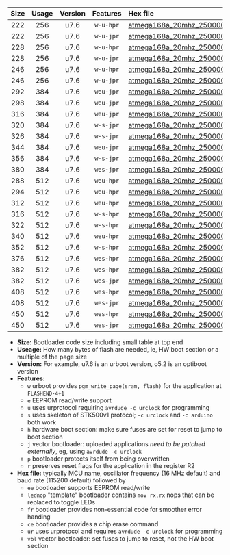 |Size|Usage|Version|Features|Hex file|
|:-:|:-:|:-:|:-:|:--|
|222|256|u7.6|`w-u-hpr`|[atmega168a_20mhz_250000bps_ur.hex](https://raw.githubusercontent.com/stefanrueger/urboot/main//atmega168a_20mhz_250000bps_ur.hex)|
|222|256|u7.6|`w-u-jpr`|[atmega168a_20mhz_250000bps_ur_vbl.hex](https://raw.githubusercontent.com/stefanrueger/urboot/main//atmega168a_20mhz_250000bps_ur_vbl.hex)|
|228|256|u7.6|`w-u-hpr`|[atmega168a_20mhz_250000bps_lednop_ur.hex](https://raw.githubusercontent.com/stefanrueger/urboot/main//atmega168a_20mhz_250000bps_lednop_ur.hex)|
|228|256|u7.6|`w-u-jpr`|[atmega168a_20mhz_250000bps_lednop_ur_vbl.hex](https://raw.githubusercontent.com/stefanrueger/urboot/main//atmega168a_20mhz_250000bps_lednop_ur_vbl.hex)|
|246|256|u7.6|`w-u-hpr`|[atmega168a_20mhz_250000bps_lednop_fr_ur.hex](https://raw.githubusercontent.com/stefanrueger/urboot/main//atmega168a_20mhz_250000bps_lednop_fr_ur.hex)|
|246|256|u7.6|`w-u-jpr`|[atmega168a_20mhz_250000bps_lednop_fr_ur_vbl.hex](https://raw.githubusercontent.com/stefanrueger/urboot/main//atmega168a_20mhz_250000bps_lednop_fr_ur_vbl.hex)|
|292|384|u7.6|`weu-jpr`|[atmega168a_20mhz_250000bps_ee_ur_vbl.hex](https://raw.githubusercontent.com/stefanrueger/urboot/main//atmega168a_20mhz_250000bps_ee_ur_vbl.hex)|
|298|384|u7.6|`weu-jpr`|[atmega168a_20mhz_250000bps_ee_lednop_ur_vbl.hex](https://raw.githubusercontent.com/stefanrueger/urboot/main//atmega168a_20mhz_250000bps_ee_lednop_ur_vbl.hex)|
|316|384|u7.6|`weu-jpr`|[atmega168a_20mhz_250000bps_ee_lednop_fr_ur_vbl.hex](https://raw.githubusercontent.com/stefanrueger/urboot/main//atmega168a_20mhz_250000bps_ee_lednop_fr_ur_vbl.hex)|
|320|384|u7.6|`w-s-jpr`|[atmega168a_20mhz_250000bps_vbl.hex](https://raw.githubusercontent.com/stefanrueger/urboot/main//atmega168a_20mhz_250000bps_vbl.hex)|
|326|384|u7.6|`w-s-jpr`|[atmega168a_20mhz_250000bps_lednop_vbl.hex](https://raw.githubusercontent.com/stefanrueger/urboot/main//atmega168a_20mhz_250000bps_lednop_vbl.hex)|
|344|384|u7.6|`weu-jpr`|[atmega168a_20mhz_250000bps_ee_lednop_fr_ce_ur_vbl.hex](https://raw.githubusercontent.com/stefanrueger/urboot/main//atmega168a_20mhz_250000bps_ee_lednop_fr_ce_ur_vbl.hex)|
|356|384|u7.6|`w-s-jpr`|[atmega168a_20mhz_250000bps_lednop_fr_vbl.hex](https://raw.githubusercontent.com/stefanrueger/urboot/main//atmega168a_20mhz_250000bps_lednop_fr_vbl.hex)|
|380|384|u7.6|`wes-jpr`|[atmega168a_20mhz_250000bps_ee_vbl.hex](https://raw.githubusercontent.com/stefanrueger/urboot/main//atmega168a_20mhz_250000bps_ee_vbl.hex)|
|288|512|u7.6|`weu-hpr`|[atmega168a_20mhz_250000bps_ee_ur.hex](https://raw.githubusercontent.com/stefanrueger/urboot/main//atmega168a_20mhz_250000bps_ee_ur.hex)|
|294|512|u7.6|`weu-hpr`|[atmega168a_20mhz_250000bps_ee_lednop_ur.hex](https://raw.githubusercontent.com/stefanrueger/urboot/main//atmega168a_20mhz_250000bps_ee_lednop_ur.hex)|
|312|512|u7.6|`weu-hpr`|[atmega168a_20mhz_250000bps_ee_lednop_fr_ur.hex](https://raw.githubusercontent.com/stefanrueger/urboot/main//atmega168a_20mhz_250000bps_ee_lednop_fr_ur.hex)|
|316|512|u7.6|`w-s-hpr`|[atmega168a_20mhz_250000bps.hex](https://raw.githubusercontent.com/stefanrueger/urboot/main//atmega168a_20mhz_250000bps.hex)|
|322|512|u7.6|`w-s-hpr`|[atmega168a_20mhz_250000bps_lednop.hex](https://raw.githubusercontent.com/stefanrueger/urboot/main//atmega168a_20mhz_250000bps_lednop.hex)|
|340|512|u7.6|`weu-hpr`|[atmega168a_20mhz_250000bps_ee_lednop_fr_ce_ur.hex](https://raw.githubusercontent.com/stefanrueger/urboot/main//atmega168a_20mhz_250000bps_ee_lednop_fr_ce_ur.hex)|
|352|512|u7.6|`w-s-hpr`|[atmega168a_20mhz_250000bps_lednop_fr.hex](https://raw.githubusercontent.com/stefanrueger/urboot/main//atmega168a_20mhz_250000bps_lednop_fr.hex)|
|376|512|u7.6|`wes-hpr`|[atmega168a_20mhz_250000bps_ee.hex](https://raw.githubusercontent.com/stefanrueger/urboot/main//atmega168a_20mhz_250000bps_ee.hex)|
|382|512|u7.6|`wes-hpr`|[atmega168a_20mhz_250000bps_ee_lednop.hex](https://raw.githubusercontent.com/stefanrueger/urboot/main//atmega168a_20mhz_250000bps_ee_lednop.hex)|
|382|512|u7.6|`wes-jpr`|[atmega168a_20mhz_250000bps_ee_lednop_vbl.hex](https://raw.githubusercontent.com/stefanrueger/urboot/main//atmega168a_20mhz_250000bps_ee_lednop_vbl.hex)|
|408|512|u7.6|`wes-hpr`|[atmega168a_20mhz_250000bps_ee_lednop_fr.hex](https://raw.githubusercontent.com/stefanrueger/urboot/main//atmega168a_20mhz_250000bps_ee_lednop_fr.hex)|
|408|512|u7.6|`wes-jpr`|[atmega168a_20mhz_250000bps_ee_lednop_fr_vbl.hex](https://raw.githubusercontent.com/stefanrueger/urboot/main//atmega168a_20mhz_250000bps_ee_lednop_fr_vbl.hex)|
|450|512|u7.6|`wes-hpr`|[atmega168a_20mhz_250000bps_ee_lednop_fr_ce.hex](https://raw.githubusercontent.com/stefanrueger/urboot/main//atmega168a_20mhz_250000bps_ee_lednop_fr_ce.hex)|
|450|512|u7.6|`wes-jpr`|[atmega168a_20mhz_250000bps_ee_lednop_fr_ce_vbl.hex](https://raw.githubusercontent.com/stefanrueger/urboot/main//atmega168a_20mhz_250000bps_ee_lednop_fr_ce_vbl.hex)|

- **Size:** Bootloader code size including small table at top end
- **Useage:** How many bytes of flash are needed, ie, HW boot section or a multiple of the page size
- **Version:** For example, u7.6 is an urboot version, o5.2 is an optiboot version
- **Features:**
  + `w` urboot provides `pgm_write_page(sram, flash)` for the application at `FLASHEND-4+1`
  + `e` EEPROM read/write support
  + `u` uses urprotocol requiring `avrdude -c urclock` for programming
  + `s` uses skeleton of STK500v1 protocol; `-c urclock` and `-c arduino` both work
  + `h` hardware boot section: make sure fuses are set for reset to jump to boot section
  + `j` vector bootloader: uploaded applications *need to be patched externally*, eg, using `avrdude -c urclock`
  + `p` bootloader protects itself from being overwritten
  + `r` preserves reset flags for the application in the register R2
- **Hex file:** typically MCU name, oscillator frequency (16 MHz default) and baud rate (115200 default) followed by
  + `ee` bootloader supports EEPROM read/write
  + `lednop` "template" bootloader contains `mov rx,rx` nops that can be replaced to toggle LEDs
  + `fr` bootloader provides non-essential code for smoother error handing
  + `ce` bootloader provides a chip erase command
  + `ur` uses urprotocol and requires `avrdude -c urclock` for programming
  + `vbl` vector bootloader: set fuses to jump to reset, not the HW boot section
